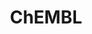 ---
bigquery: https://console.cloud.google.com/bigquery?p=patents-public-data&d=ebi_chembl&page=dataset
citation: '"The ChEMBL database in 2017." Anna Gaulton, Anne Hersey, Michał Nowotka,
  A Patrícia Bento, Jon Chambers, David Mendez, Prudence Mutowo, Francis Atkinson,
  Louisa J Bellis, Elena Cibrián-Uhalte, Mark Davies, Nathan Dedman, Anneli Karlsson,
  María Paula Magariños, John P Overington, George Papadatos, Ines Smit, Andrew R
  Leach Nucleic acids Research (2017) 45 (Database Issue), D945-D954'
contributors: European Bioinformatics Institute
cost: None
description: ChEMBL Data is a manually curated database of small molecules used in
  drug discovery, including information about existing patented drugs.
documentation: 'schema: https://www.ebi.ac.uk/chembl/db_schema


  '
last_edit: Mon, 04 Apr 2022 19:07:30 GMT
location: https://console.cloud.google.com/marketplace/product/google_patents_public_datasets/chembl
maintained_by: EMBL-EBI, an outstation of European Molecular Biology Laboratory
related_publications: '

  ChEMBL: towards direct deposition of bioassay data.


  Mendez D, Gaulton A, Bento AP, Chambers J, De Veij M, Félix E, Magariños MP, Mosquera
  JF, Mutowo P, Nowotka M, Gordillo-Marañón M, Hunter F, Junco L, Mugumbate G, Rodriguez-Lopez
  M, Atkinson F, Bosc N, Radoux CJ, Segura-Cabrera A, Hersey A, Leach AR.


  — Nucleic Acids Res. 2019; 47(D1):D930-D940. doi: 10.1093/nar/gky1075

  '
schema_fields: '[''level5'', ''cx_most_bpka'', ''confidence'', ''src_id'', ''mol_frac_id'',
  ''alert_set_id'', ''indication_class'', ''assay_cell_type'', ''mol_hrac_id'', ''published_units'',
  ''smid'', ''alogp'', ''units'', ''assay_type'', ''upper_value'', ''pref_name'',
  ''approval_date'', ''major_class'', ''cx_most_apka'', ''acd_most_bpka'', ''parent_molregno'',
  ''status'', ''activity_count'', ''inorganic_flag'', ''parent_id'', ''cell_name'',
  ''mecref_id'', ''who_extra'', ''record_id'', ''availability_type'', ''compd_id'',
  ''dosed_ingredient'', ''res_stem_id'', ''parent_type'', ''hba_lipinski'', ''relationship_desc'',
  ''targcomp_id'', ''go_id'', ''rtb'', ''cell_source_organism'', ''creation_date'',
  ''comments'', ''updated_by'', ''cell_description'', ''ref_id'', ''ddd_admr'', ''description'',
  ''drug_product_flag'', ''std_act_id'', ''definition'', ''patent_id'', ''active_molregno'',
  ''chebi_par_id'', ''cl_lincs_id'', ''num_lipinski_ro5_violations'', ''strength'',
  ''sequence_md5sum'', ''oc_id'', ''mol_atc_id'', ''organism'', ''assay_id'', ''atc_code'',
  ''accession'', ''curated_by'', ''assay_desc'', ''doi'', ''hbd'', ''cx_logp'', ''db_version'',
  ''submission_date'', ''irac_class_id'', ''drug_record_id'', ''substrate_record_id'',
  ''mesh_id'', ''usan_year'', ''acd_logd'', ''annotation'', ''actsm_id'', ''published_type'',
  ''toid'', ''text_value'', ''assay_source'', ''max_phase'', ''therapeutic_flag'',
  ''mesh_heading'', ''cidx'', ''prediction_method'', ''frac_class_id'', ''bei'', ''uo_units'',
  ''mw_monoisotopic'', ''sei'', ''assay_strain'', ''drug_substance_flag'', ''confidence_score'',
  ''end_position'', ''src_short_name'', ''domain_id'', ''black_box_warning'', ''qed_weighted'',
  ''level1'', ''irac_code'', ''entity_id'', ''journal'', ''publication_number'', ''relation'',
  ''usan_substem'', ''type'', ''polymer_flag'', ''isoform'', ''src_assay_id'', ''applicant_full_name'',
  ''oral'', ''standard_units'', ''acd_logp'', ''published_value'', ''ad_type'', ''full_mwt'',
  ''predbind_id'', ''l8'', ''enzyme_tid'', ''num_ro5_violations'', ''name'', ''pchembl_value'',
  ''bao_format'', ''l3'', ''level4_description'', ''db_source'', ''assay_subcellular_fraction'',
  ''cellosaurus_id'', ''potential_duplicate'', ''l1'', ''met_id'', ''canonical_smiles'',
  ''job_id'', ''route'', ''withdrawn_reason'', ''pathway_key'', ''curation_comment'',
  ''direct_interaction'', ''ddd_value'', ''warning_description'', ''protein_class_id'',
  ''normal_range_min'', ''acd_most_apka'', ''indref_id'', ''synonyms'', ''level3'',
  ''version'', ''source'', ''clo_id'', ''le'', ''nda_type'', ''tid_fixed'', ''assay_test_type'',
  ''component_synonym'', ''published_relation'', ''molfile'', ''protein_class_desc'',
  ''product_id'', ''max_phase_for_ind'', ''ingredient'', ''efo_term'', ''parent_go_id'',
  ''priority'', ''cpd_str_alert_id'', ''chembl_id'', ''dosage_form'', ''compound_key'',
  ''drugind_id'', ''domain_name'', ''met_conversion'', ''target_mapping'', ''assay_organism'',
  ''warning_year'', ''mc_tax_id'', ''orig_description'', ''ddd_id'', ''target_desc'',
  ''ref_type'', ''doc_type'', ''innovator_company'', ''site_id'', ''result_flag'',
  ''warning_country'', ''tissue_id'', ''class_type'', ''previous_company'', ''short_name'',
  ''protclasssyn_id'', ''warning_class'', ''alert_name'', ''bao_endpoint'', ''tid'',
  ''species_group_flag'', ''subgroup'', ''targrel_id'', ''mutation'', ''mechanism_comment'',
  ''l4'', ''standard_relation'', ''volume'', ''active_ingredient'', ''helm_notation'',
  ''standard_flag'', ''last_active'', ''uberon_id'', ''efo_id'', ''cell_source_tissue'',
  ''met_comment'', ''structure_type'', ''ddd_comment'', ''chirality'', ''activity_id'',
  ''mec_id'', ''assay_tax_id'', ''hrac_code'', ''natural_product'', ''withdrawn_country'',
  ''source_domain_id'', ''country'', ''prod_pat_id'', ''sequence'', ''standard_value'',
  ''metref_id'', ''downgraded'', ''sitecomp_id'', ''enzyme_name'', ''parameter_value'',
  ''year'', ''aspect'', ''smarts'', ''l7'', ''comp_go_id'', ''patent_expire_date'',
  ''psa'', ''caloha_id'', ''standard_type'', ''molecular_species'', ''frac_code'',
  ''set_name'', ''selectivity_comment'', ''component_id'', ''stem'', ''related_tid'',
  ''ddd_units'', ''component_type'', ''topical'', ''src_compound_id'', ''compound_name'',
  ''cell_ontology_id'', ''domain_type'', ''molsyn_id'', ''entity_type'', ''site_residues'',
  ''hbd_lipinski'', ''bto_id'', ''l6'', ''disease_efficacy'', ''biocomp_id'', ''molecule_type'',
  ''activity_comment'', ''first_approval'', ''mc_target_type'', ''co_stem_id'', ''first_page'',
  ''start_position'', ''binding_site_comment'', ''assay_category'', ''as_id'', ''level3_description'',
  ''domain_description'', ''action_type'', ''first_in_class'', ''qudt_units'', ''ridx'',
  ''mc_organism'', ''warning_id'', ''lle'', ''molecular_mechanism'', ''level1_description'',
  ''data_validity_comment'', ''parameter_type'', ''label'', ''bao_id'', ''log_id'',
  ''issue'', ''tax_id'', ''syn_type'', ''usan_stem'', ''doc_id'', ''relationship_type'',
  ''prodrug'', ''mechanism_of_action'', ''withdrawn_flag'', ''usan_stem_definition'',
  ''mol_irac_id'', ''patent_no'', ''hba'', ''stat'', ''warning_type'', ''hrac_class_id'',
  ''aidx'', ''standard_upper_value'', ''withdrawn_class'', ''alert_id'', ''molregno'',
  ''usan_stem_id'', ''last_page'', ''path'', ''pubmed_id'', ''idx'', ''cx_logd'',
  ''mw_freebase'', ''warnref_id'', ''authors'', ''patent_use_code'', ''metabolite_record_id'',
  ''level2'', ''level4'', ''company'', ''ro3_pass'', ''aromatic_rings'', ''tbl'',
  ''pathway_id'', ''who_name'', ''withdrawn_year'', ''src_description'', ''variant_id'',
  ''class_level'', ''standard_inchi'', ''cell_source_tax_id'', ''num_alerts'', ''target_type'',
  ''l2'', ''ass_cls_map_id'', ''mc_target_accession'', ''l5'', ''research_stem'',
  ''relationship'', ''comp_class_id'', ''formulation_id'', ''assay_tissue'', ''site_name'',
  ''compsyn_id'', ''ap_id'', ''ref_url'', ''heavy_atoms'', ''full_molformula'', ''assay_class_id'',
  ''delist_flag'', ''homologue'', ''trade_name'', ''standard_text_value'', ''normal_range_max'',
  ''abstract'', ''rgid'', ''stem_class'', ''assay_param_id'', ''cell_id'', ''updated_on'',
  ''level2_description'', ''standard_inchi_key'', ''value'', ''parenteral'', ''protein_class_synonym'',
  ''mc_target_name'', ''title'']'
shortname: chembl
tags:
- biotechnology
- health
- chemical
- bioinformatics
- medical
terms_of_use: CC BY-SA 3.0
title: ChEMBL
uuid: e232a192-965c-4ec9-904c-155b6dfe56c5
---